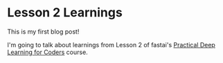 # Lesson 2 Learnings

This is my first blog post! 

I'm going to talk about learnings from Lesson 2 of fastai's [Practical Deep Learning for Coders](course.fast.ai) course.
